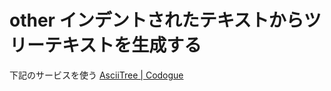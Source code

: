 # other インデントされたテキストからツリーテキストを生成する
下記のサービスを使う
[AsciiTree | Codogue](https://www.codogue.com/asciitree)